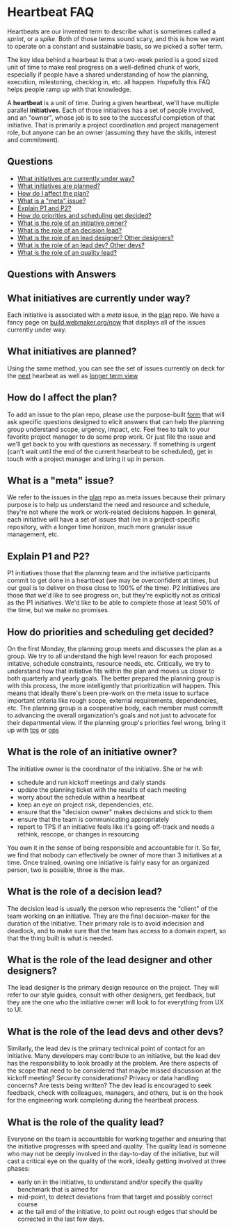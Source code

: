 # Heartbeat FAQ

Heartbeats are our invented term to describe what is sometimes called a _sprint_, or a _spike_.  Both of those terms sound scary, and this is how we want to operate on a constant and sustainable basis, so we picked a softer term.

The key idea behind a hearbeat is that a two-week period is a good sized unit of time to make real progress on a well-defined chunk of work, especially if people have a shared understanding of how the planning, execution, milestoning, checking in, etc. all happen.  Hopefully this FAQ helps people ramp up with that knowledge.

A **heartbeat** is a unit of time.  During a given heartbeat, we'll have multiple parallel **initiatives**.  Each of those initiatives has a set of people involved, and an "owner", whose job is to see to the successful completion of that initiative.  That is primarily a project coordination and project management role, but anyone can be an owner (assuming they have the skills, interest and commitment).

## Questions

* [What initiatives are currently under way?](#now)
* [What initiatives are planned?](#next)
* [How do I affect the plan?](#add)
* [What is a "meta" issue?](#meta)
* [Explain P1 and P2?](#priorities)
* [How do priorities and scheduling get decided?](#prioritization)
* [What is the role of an initiative owner?](#owner)
* [What is the role of an decision lead?](#decision)
* [What is the role of an lead designer? Other designers?](#leaddesign)
* [What is the role of an lead dev? Other devs?](#leaddev)
* [What is the role of an quality lead?](#quality)


## Questions with Answers

## <a name="now"></a>What initiatives are currently under way?

Each initiative is associated with a _meta_ issue, in the [plan](https://github.com/MozillaFoundation/plan/issues) repo. We have a fancy page on [build.webmaker.org/now](https://build.webmaker.org/now) that displays all of the issues currently under way.

## <a name="next"></a>What initiatives are planned?

Using the same method, you can see the set of issues currently on deck for the [next](http://build.webmaker.org/next) hearbeat as well as [longer term view](http://build.webmaker.org/upcoming)

## <a name="add"></a>How do I affect the plan?

To add an issue to the plan repo, please use the purpose-built [form](http://build.webmaker.org/add) that will ask specific questions designed to elicit answers that can help the planning group understand scope, urgency, impact, etc.  Feel free to talk to your favorite project manager to do some prep work.  Or just file the issue and we'll get back to you with questions as necessary.  If something is urgent (can't wait until the end of the current hearbeat to be scheduled), get in touch with a project manager and bring it up in person.

## <a name="meta"></a>What is a "meta" issue?

We refer to the issues in the [plan](https://github.com/MozillaFoundation/plan/issues) repo as meta issues because their primary purpose is to help us understand the need and resource and schedule, they're not where the work or work-related decisions happen.  In general, each initiative will have a set of issues that live in a project-specific repository, with a longer time horizon, much more granular issue management, etc.

## <a name="priorities"></a>Explain P1 and P2?

P1 initiatives those that the planning team and the initiative participants commit to get done in a heartbeat (we may be overconfident at times, but our goal is to deliver on those close to 100% of the time).  P2 initiatives are those that we'd like to see progress on, but they're explicitly not as critical as the P1 initiatives.  We'd like to be able to complete those at least 50% of the time, but we make no promises.

## <a name="prioritization"></a>How do priorities and scheduling get decided?

On the first Monday, the planning group meets and discusses the plan as a group.  We try to all understand the high level reason for each proposed initative, schedule constraints, resource needs, etc.  Critically, we try to understand how that initiative fits within the plan and moves us closer to both quarterly and yearly goals.  The better prepared the planning group is with this process, the more intelligently that prioritization will happen.  This means that ideally there's been pre-work on the meta issue to surface important criteria like rough scope, external requirements, dependencies, etc.  The planning group is a cooperative body, each member must committ to advancing the overall organization's goals and not just to advocate for their departmental view.  If the planning group's priorities feel wrong, bring it up with [tps](mailto:tps@mozillafoundation.org) or [ops](mailto:ops@mozillafoundation.org)

## <a name="owner"></a>What is the role of an initiative owner?

The initiative owner is the coordinator of the initiative. She or he will:

* schedule and run kickoff meetings and daily stands
* update the planning ticket with the results of each meeting
* worry about the schedule within a heartbeat
* keep an eye on project risk, dependencies, etc.
* ensure that the "decision owner" makes decisions and stick to them
* ensure that the team is communicating appropriately
* report to TPS if an initiative feels like it's going off-track and needs a rethink, rescope, or changes in resourcing

You own it in the sense of being responsible and accountable for it.  So far, we find that nobody can effectively be owner of more than 3 initiatives at a time. Once trained, owning one initiative is fairly easy for an organized person, two is possible, three is the max.

## <a name="decision"></a>What is the role of a decision lead?

The decision lead is usually the person who represents the "client" of the team working on an initiative.  They are the final decision-maker for the duration of the initiative.  Their primary role is to avoid indecision and deadlock, and to make sure that the team has access to a domain expert, so that the thing built is what is needed.

## <a name="leaddesign"></a>What is the role of the lead designer and other designers?

The lead designer is the primary design resource on the project.  They will refer to our style guides, consult with other designers, get feedback, but they are the one who the initiative owner will look to for everything from UX to UI.

## <a name="leaddev"></a>What is the role of the lead devs and other devs?

Similarly, the lead dev is the primary technical point of contact for an initiative.  Many developers may contribute to an initiative, but the lead dev has the responsibility to look broadly at the problem. Are there aspects of the scope that need to be considered that maybe missed discussion at the kickoff meeting?  Security considerations? Privacy or data handling concerns?  Are tests being written?  The dev lead is encouraged to seek feedback, check with colleagues, managers, and others, but is on the hook for the engineering work completing during the heartbeat process.

## <a name="quality"></a>What is the role of the quality lead?

Everyone on the team is accountable for working together and ensuring that the initiative progresses with speed and quality.  The quality lead is someone who may not be deeply involved in the day-to-day of the initiative, but will cast a critical eye on the quality of the work, ideally getting involved at three phases:

* early on in the initiative, to understand and/or specify the quality benchmark that is aimed for
* mid-point, to detect deviations from that target and possibly correct course
* at the tail end of the initiative, to point out rough edges that should be corrected in the last few days.


